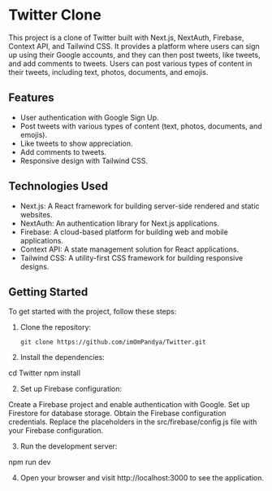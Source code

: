 # Twitter Clone

This project is a clone of Twitter built with Next.js, NextAuth, Firebase, Context API, and Tailwind CSS. It provides a platform where users can sign up using their Google accounts, and they can then post tweets, like tweets, and add comments to tweets. Users can post various types of content in their tweets, including text, photos, documents, and emojis.

## Features

- User authentication with Google Sign Up.
- Post tweets with various types of content (text, photos, documents, and emojis).
- Like tweets to show appreciation.
- Add comments to tweets.
- Responsive design with Tailwind CSS.

## Technologies Used

- Next.js: A React framework for building server-side rendered and static websites.
- NextAuth: An authentication library for Next.js applications.
- Firebase: A cloud-based platform for building web and mobile applications.
- Context API: A state management solution for React applications.
- Tailwind CSS: A utility-first CSS framework for building responsive designs.

## Getting Started

To get started with the project, follow these steps:

1. Clone the repository:

   ```shell
   git clone https://github.com/imOmPandya/Twitter.git

1. Install the dependencies:

cd Twitter
npm install

2. Set up Firebase configuration:

Create a Firebase project and enable authentication with Google.
Set up Firestore for database storage.
Obtain the Firebase configuration credentials.
Replace the placeholders in the src/firebase/config.js file with your Firebase configuration.

3. Run the development server:

npm run dev

4. Open your browser and visit http://localhost:3000 to see the application.
